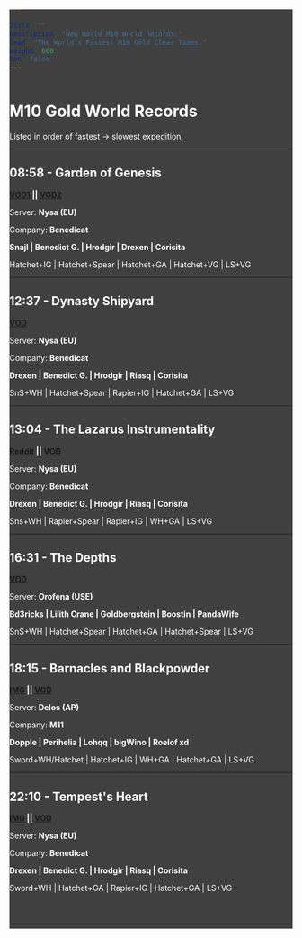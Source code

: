 ```yaml
---

Title: ""
description: "New World M10 World Records."
lead: "The World's Fastest M10 Gold Clear Times."
weight: 600
toc: false
---
```


<!-- 1. The <iframe> (video player) will replace this <div> tag. -->
  <div style="position:fixed;top:0;left:0;height:100vh;width:100vw;z-index:-1;">
    <div id="player"></div>
  </div>
  
  <style>
    #player {
      position: absolute;
      top: 50%;
      left: 50%;
      transform: translate(-50%, -50%);
      width: 118%;
      height: 118%;
      pointer-events: none;
    }
  
    @media screen and (max-width:1000px) {
      #player {
        width: 165%;
        height: 165%;
      }
    }
  
    @media screen and (max-width:500px) {
      #player {
        width: 400%;
        height: 400%;
      }
    }
  </style>
  
  
  <script>
    // 2. This code loads the IFrame Player API code asynchronously.
    var tag = document.createElement('script');
  
    tag.src = "https://www.youtube.com/iframe_api";
    var firstScriptTag = document.getElementsByTagName('script')[0];
    firstScriptTag.parentNode.insertBefore(tag, firstScriptTag);
  
    // 3. This function creates an <iframe> (and YouTube player)
    //    after the API code downloads.
    var player;
    function onYouTubeIframeAPIReady() {
      player = new YT.Player('player', {
        height: '100%',
        width: '100%',
        videoId: 'ZHO0ZnXQrww',
        playerVars: { 'autoplay': 1, 'playsinline': 1, 'loop': 1, 'list': "PLn2kD3sUIiokXPgqH53FUkZPcq3EA90ix" },
        events: {
          'onReady': onPlayerReady
        }
      });
    }
    // 4. The API will call this function when the video player is ready.
    function onPlayerReady(event) {
      event.target.mute();
      event.target.playVideo();
    }
  </script>
<!-- Twitch Embed Styling -->
<style>
    .hide {
        display: none
      }
      
      
      /* The following css just makes sure the twitch video stays responsive */
      #twitch,
      #twitch2 {
        border-radius: 0.25rem !important;
        z-index: 1000;
        position: fixed;
        bottom: 5px;
        right: 5px;
        outline: 2px solid #121212;
        width: 432px;
        height: 243px;
        overflow: hidden;
      }
      
      #twitch object,
      #twitch iframe,
      #twitch2 object,
      #twitch2 iframe {
        z-index: 1000;
        border-radius: 0.25rem !important;
        position: absolute;
        top: 0;
        left: 0;
        width: 100%;
        height: 100%;
      }
      @media screen and (max-width:600px) {
        #twitch,
        #twitch2 {
          width: 208px;
          height: 117px;
          bottom:75px;
        }
      }
    
      
</style>
<!-- Twitch Video Embed -->
<script src="https://player.twitch.tv/js/embed/v1.js"></script>

<div id="twitch" class="hide">
</div>
<div id="twitch2" class="hide">
</div>

<script>
  var options = {
    channel: "m11pve",
    width: 1280,
    height: 720,
    parent: ["pvebuilds.xyz"]
  };
  var options2 = {
    channel: "genedictb",
    width: 1280,
    height: 720,
    parent: ["pvebuilds.xyz"]
  };
  var player2 = new Twitch.Player("twitch2", options2);
  var player = new Twitch.Player("twitch", options);
  player.addEventListener(Twitch.Player.READY, initiate)
  player.addEventListener(Twitch.Player.OFFLINE, initiate2);

  function initiate() {
    player.addEventListener(Twitch.Player.ONLINE, handleOnline);
    player.addEventListener(Twitch.Player.OFFLINE, handleOffline);
    player.removeEventListener(Twitch.Player.READY, initiate);
  }

  function handleOnline() {
    document.getElementById("twitch").classList.remove('hide');
    player.removeEventListener(Twitch.Player.ONLINE, handleOnline);
    player.addEventListener(Twitch.Player.OFFLINE, handleOffline);
    player2.pause();
    player2.setMuted(true);
    player.setMuted(false);
    player.setVolume(0.1);
  }

  function handleOffline() {
    player.setMuted(true);
    document.getElementById("twitch").classList.add('hide');
    player.removeEventListener(Twitch.Player.OFFLINE, handleOffline);
  }
  function initiate2() {
    player2.addEventListener(Twitch.Player.ONLINE, handleOnline2);
    player2.addEventListener(Twitch.Player.OFFLINE, handleOffline2);
    player2.removeEventListener(Twitch.Player.READY, initiate2);
  }

  function handleOnline2() {
    document.getElementById("twitch2").classList.remove('hide');
    player2.removeEventListener(Twitch.Player.ONLINE, handleOnline2);
    player2.addEventListener(Twitch.Player.OFFLINE, handleOffline2);
    player2.setMuted(false);
    player2.setVolume(0.1);
  }

  function handleOffline2() {
    document.getElementById("twitch2").classList.add('hide');
    player2.removeEventListener(Twitch.Player.OFFLINE, handleOffline2);
    player2.addEventListener(Twitch.Player.ONLINE, handleOnline2);
    player2.setMuted(true);
  }
</script>


<div style="background-color:rgba(0, 0, 0, 0.75);padding-top:125px;margin-top:-125px;padding-bottom:50px;color:white;">

<h1>M10 Gold World Records</h1>

Listed in order of fastest -> slowest expedition.

---

## 08:58 - Garden of Genesis
**<a href="https://www.youtube.com/watch?v=dDpG-hSfmJ0" target="_blank">VOD1</a> || <a href="https://www.youtube.com/watch?v=-eG2SRCqnGY" target="_blank">VOD2</a>**

Server: **Nysa (EU)**

Company: **Benedicat**

**Snajl | Benedict G. | Hrodgir | Drexen | Corisita**

Hatchet+IG | Hatchet+Spear | Hatchet+GA | Hatchet+VG | LS+VG

---

## 12:37 - Dynasty Shipyard
**<a href="https://www.youtube.com/watch?v=lps2Wz4dOjY" target="_blank">VOD</a>**

Server: **Nysa (EU)**

Company: **Benedicat**

**Drexen | Benedict G. | Hrodgir | Riasq | Corisita**

SnS+WH | Hatchet+Spear | Rapier+IG | Hatchet+GA | LS+VG

---

## 13:04 - The Lazarus Instrumentality

**<a href="https://www.reddit.com/r/newworldgame/comments/xuuljv/wr_lazarus_m10_speedrun_13m04/" target="_blank">Reddit</a> || <a href="https://www.youtube.com/watch?v=yrjU7_QVRmE" target="_blank">VOD</a>**

Server: **Nysa (EU)**

Company: **Benedicat**

**Drexen | Benedict G. | Hrodgir | Riasq | Corisita**

Sns+WH | Rapier+Spear | Rapier+IG | WH+GA | LS+VG

---

## 16:31 - The Depths

**<a href="https://www.youtube.com/watch?v=V8UvUZyM8As" target="_blank">VOD</a>**

Server: **Orofena (USE)**

**Bd3ricks | Lilith Crane | Goldbergstein | Boostin | PandaWife**

SnS+WH | Hatchet+Spear | Hatchet+GA | Hatchet+Spear | LS+VG

---

## 18:15 - Barnacles and Blackpowder
**<a href="https://gyazo.com/614ca973056571e5fc422d6bab04d6f5" target="_blank">IMG</a> || <a href="https://www.twitch.tv/videos/1600744357" target="_blank">VOD</a>**

Server: **Delos (AP)**

Company: **M11**

**Dopple | Perihelia | Lohqq | bigWino | Roelof xd**

Sword+WH/Hatchet | Hatchet+IG | WH+GA | Hatchet+GA | LS+VG

---

## 22:10 - Tempest's Heart
**<a href="https://www.reddit.com/r/newworldgame/comments/xpdbie/wr_tempest_m10_speedrun_22m10/" target="_blank">IMG</a> || <a href="https://www.youtube.com/watch?v=FytVRgBbwmI" target="_blank">VOD</a>**


Server: **Nysa (EU)**

Company: **Benedicat**

**Drexen | Benedict G. | Hrodgir | Riasq | Corisita**

Sword+WH | Hatchet+GA | Rapier+IG | Hatchet+GA | LS+VG





